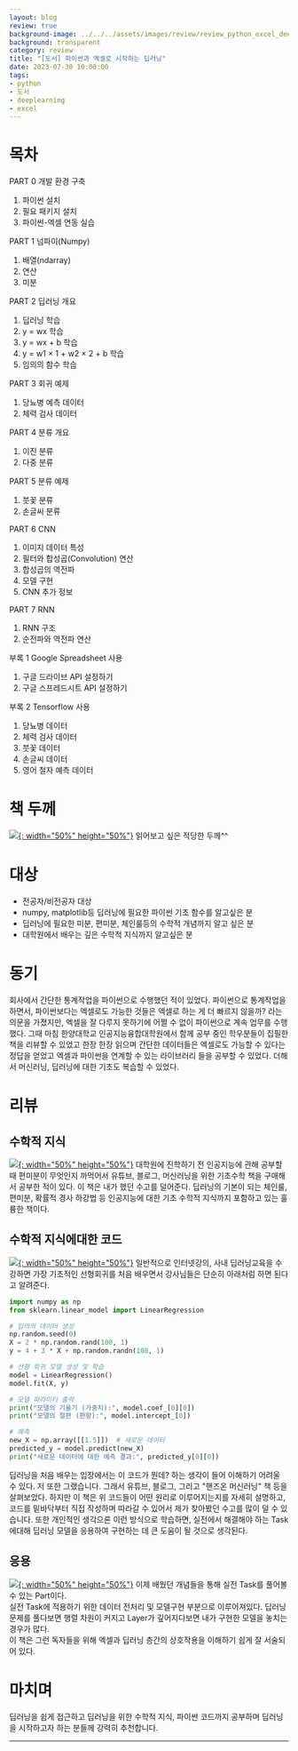 ```yaml
---
layout: blog
review: true
background-image: ../../../assets/images/review/review_python_excel_deeplearning_1.jpeg
background: transparent
category: review
title: "[도서] 파이썬과 엑셀로 시작하는 딥러닝"
date: 2023-07-30 10:00:00
tags:
- python
- 도서
- deeplearning
- excel
---
```


# 목차
PART 0 개발 환경 구축

1. 파이썬 설치
2. 필요 패키지 설치
3. 파이썬-엑셀 연동 실습

PART 1 넘파이(Numpy)

1. 배열(ndarray)
2. 연산
3. 미분

PART 2 딥러닝 개요

1. 딥러닝 학습
2. y = wx 학습
3. y = wx + b 학습
4. y = w1 × 1 + w2 × 2 + b 학습
5. 임의의 함수 학습


PART 3 회귀 예제

1. 당뇨병 예측 데이터
2. 체력 검사 데이터

PART 4 분류 개요

1. 이진 분류
2. 다중 분류

PART 5 분류 예제

1. 붓꽃 분류
2. 손글씨 분류

PART 6 CNN

1. 이미지 데이터 특성
2. 필터와 합성곱(Convolution) 연산
3. 합성곱의 역전파
4. 모델 구현
5. CNN 추가 정보

PART 7 RNN

1. RNN 구조
2. 순전파와 역전파 연산

부록 1 Google Spreadsheet 사용
1. 구글 드라이브 API 설정하기
2. 구글 스프레드시트 API 설정하기

부록 2 Tensorflow 사용
1. 당뇨병 데이터
2. 체력 검사 데이터
3. 붓꽃 데이터
4. 손글씨 데이터
5. 영어 철자 예측 데이터

# 책 두께
[![](../../../assets/images/review/review_python_excel_deeplearning_2.jpeg){: width="50%" height="50%"}](../../../assets/images/review/review_python_excel_deeplearning_2.jpeg)
읽어보고 싶은 적당한 두께^^ 

# 대상
- 전공자/비전공자 대상
- numpy, matplotlib등 딥러닝에 필요한 파이썬 기초 함수를 알고싶은 분
- 딥러닝에 필요한 미분, 편미분, 체인룰등의 수학적 개념까지 알고 싶은 분
- 대학원에서 배우는 깊은 수학적 지식까지 알고싶은 분

# 동기
회사에서 간단한 통계작업을 파이썬으로 수행했던 적이 있었다. 파이썬으로 통계작업을 하면서,  파이썬보다는 엑셀로도 가능한 것들은 엑셀로 하는 게 더 빠르지 않을까? 라는 의문을 가졌지만, 엑셀을 잘 다루지 못하기에 어쩔 수 없이 파이썬으로 계속 업무를 수행했다.
그때 마침 한양대학교 인공지능융합대학원에서 함께 공부 중인 학우분들이 집필한 책을 리뷰할 수 있었고 한장 한장 읽으며 간단한 데이터들은 엑셀로도 가능할 수 있다는 정답을 얻었고 엑셀과 파이썬을 연계할 수 있는 라이브러리 들을 공부할 수 있었다. 더해서 머신러닝, 딥러닝에 대한 기초도 복습할 수 있었다.

# 리뷰
## 수학적 지식
[![](../../../assets/images/review/review_python_excel_deeplearning_3.jpeg){: width="50%" height="50%"}](../../../assets/images/review/review_python_excel_deeplearning_3.jpeg)
대학원에 진학하기 전 인공지능에 관해 공부할 때 편미분이 무엇인지 까먹어서 유튜브, 블로그, 머신러닝을 위한 기초수학 책을 구매해서 공부한 적이 있다.
이 책은 내가 했던 수고를 덜어준다. 딥러닝의 기본이 되는 체인룰, 편미분, 확률적 경사 하강법 등 인공지능에 대한 기초 수학적 지식까지 포함하고 있는 훌륭한 책이다.


## 수학적 지식에대한 코드    
[![](../../../assets/images/review/review_python_excel_deeplearning_4.jpeg){: width="50%" height="50%"}](../../../assets/images/review/review_python_excel_deeplearning_4.jpeg)
일반적으로 인터넷강의, 사내 딥러닝교육을 수강하면 가장 기초적인 선형회귀를 처음 배우면서 강사님들은 단순히 아래처럼 하면 된다고 알려준다. 
```python
import numpy as np
from sklearn.linear_model import LinearRegression

# 임의의 데이터 생성
np.random.seed(0)
X = 2 * np.random.rand(100, 1)
y = 4 + 3 * X + np.random.randn(100, 1)

# 선형 회귀 모델 생성 및 학습
model = LinearRegression()
model.fit(X, y)

# 모델 파라미터 출력
print("모델의 기울기 (가중치):", model.coef_[0][0])
print("모델의 절편 (편향):", model.intercept_[0])

# 예측
new_X = np.array([[1.5]])  # 새로운 데이터
predicted_y = model.predict(new_X)
print("새로운 데이터에 대한 예측 결과:", predicted_y[0][0])
``` 

딥러닝을 처음 배우는 입장에서는 이 코드가 뭔데? 하는 생각이 들어 이해하기 어려울 수 있다. 저 또한 그랬습니다. 그래서 유튜브, 블로그, 그리고 "핸즈온 머신러닝" 책 등을 살펴보았다.
하지만 이 책은 위 코드들이 어떤 원리로 이루어지는지를 자세히 설명하고, 코드를 밑바닥부터 직접 작성하며 따라갈 수 있어서 제가 찾아봤던 수고를 많이 덜 수 있습니다.
또한 개인적인 생각으론 이런 방식으로 학습하면, 실전에서 해결해야 하는 Task에대해 딥러닝 모델을 응용하여 구현하는 데 큰 도움이 될 것으로 생각된다.
 

## 응용
[![](../../../assets/images/review/review_python_excel_deeplearning_5.jpeg){: width="50%" height="50%"}](../../../assets/images/review/review_python_excel_deeplearning_5.jpeg)
이제 배웠던 개념들을 통해 실전 Task를 풀어볼 수 있는 Part이다.  
실전 Task에 적용하기 위한 데이터 전처리 및 모델구현 부분으로 이루어져있다. 딥러닝 문제를 풀다보면 행렬 차원이 커지고 Layer가 깊어지다보면 내가 구현한 모델을 놓치는 경우가 많다.  
이 책은 그런 독자들을 위해 엑셀과 딥러닝 층간의 상호작용을 이해하기 쉽게 잘 서술되어 있다.

# 마치며
딥러닝을 쉽게 접근하고 딥러닝을 위한 수학적 지식, 파이썬 코드까지 공부하며 딥러닝을 시작하고자 하는 분들께 강력히 추천합니다.



---